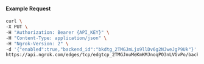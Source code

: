 <!-- Code generated for API Clients. DO NOT EDIT. -->

#### Example Request

```bash
curl \
-X PUT \
-H "Authorization: Bearer {API_KEY}" \
-H "Content-Type: application/json" \
-H "Ngrok-Version: 2" \
-d '{"enabled":true,"backend_id":"bkdtg_2TMGJmLjx9llDv6g2NJweJgP9Uk"}' \
https://api.ngrok.com/edges/tcp/edgtcp_2TMGJnuMeKmKMJnoqPO3nLVGvPo/backend
```
